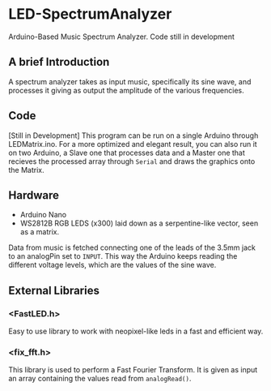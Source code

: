 # LED-SpectrumAnalyzer
Arduino-Based Music Spectrum Analyzer. Code still in development

## A brief Introduction
A spectrum analyzer takes as input music, specifically its sine wave, and processes it giving as output the amplitude of the various frequencies.

## Code
[Still in Development] This program can be run on a single Arduino through LEDMatrix.ino. For a more optimized and elegant result, you can also run it on two Arduino, a Slave one that processes data and a Master one that recieves the processed array through `Serial` and draws the graphics onto the Matrix.

## Hardware
- Arduino Nano
- WS2812B RGB LEDS (x300) laid down as a serpentine-like vector, seen as a matrix.

Data from music is fetched connecting one of the leads of the 3.5mm jack to an analogPin set to `INPUT`. This way the Arduino keeps reading the different voltage levels, which are the values of the sine wave. 

## External Libraries
### <FastLED.h>
Easy to use library to work with neopixel-like leds in a fast and efficient way.

### <fix_fft.h>
This library is used to perform a Fast Fourier Transform. It is given as input an array containing the values read from `analogRead()`.
